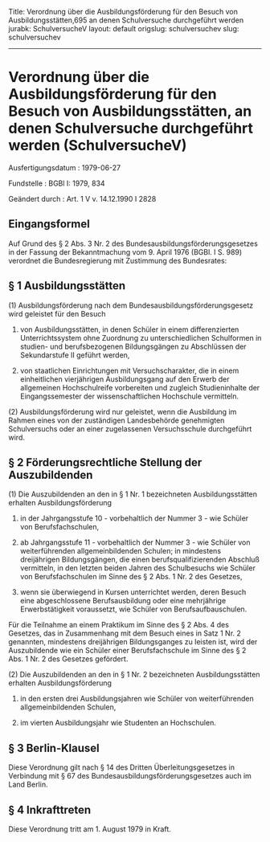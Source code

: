 Title: Verordnung über die Ausbildungsförderung für den Besuch von Ausbildungsstätten,695
  an denen Schulversuche durchgeführt werden
jurabk: SchulversucheV
layout: default
origslug: schulversuchev
slug: schulversuchev

---

# Verordnung über die Ausbildungsförderung für den Besuch von Ausbildungsstätten, an denen Schulversuche durchgeführt werden (SchulversucheV)

Ausfertigungsdatum
:   1979-06-27

Fundstelle
:   BGBl I: 1979, 834

Geändert durch
:   Art. 1 V v. 14.12.1990 I 2828


## Eingangsformel

Auf Grund des § 2 Abs. 3 Nr. 2 des Bundesausbildungsförderungsgesetzes
in der Fassung der Bekanntmachung vom 9. April 1976 (BGBl. I S. 989)
verordnet die Bundesregierung mit Zustimmung des Bundesrates:


## § 1 Ausbildungsstätten

(1) Ausbildungsförderung nach dem Bundesausbildungsförderungsgesetz
wird geleistet für den Besuch

1.  von Ausbildungsstätten, in denen Schüler in einem differenzierten
    Unterrichtssystem ohne Zuordnung zu unterschiedlichen Schulformen in
    studien- und berufsbezogenen Bildungsgängen zu Abschlüssen der
    Sekundarstufe II geführt werden,


2.  von staatlichen Einrichtungen mit Versuchscharakter, die in einem
    einheitlichen vierjährigen Ausbildungsgang auf den Erwerb der
    allgemeinen Hochschulreife vorbereiten und zugleich Studieninhalte der
    Eingangssemester der wissenschaftlichen Hochschule vermitteln.




(2) Ausbildungsförderung wird nur geleistet, wenn die Ausbildung im
Rahmen eines von der zuständigen Landesbehörde genehmigten
Schulversuchs oder an einer zugelassenen Versuchsschule durchgeführt
wird.


## § 2 Förderungsrechtliche Stellung der Auszubildenden

(1) Die Auszubildenden an den in § 1 Nr. 1 bezeichneten
Ausbildungsstätten erhalten Ausbildungsförderung

1.  in der Jahrgangsstufe 10 - vorbehaltlich der Nummer 3 - wie Schüler
    von Berufsfachschulen,


2.  ab Jahrgangsstufe 11 - vorbehaltlich der Nummer 3 - wie Schüler von
    weiterführenden allgemeinbildenden Schulen; in mindestens dreijährigen
    Bildungsgängen, die einen berufsqualifizierenden Abschluß vermitteln,
    in den letzten beiden Jahren des Schulbesuchs wie Schüler von
    Berufsfachschulen im Sinne des § 2 Abs. 1 Nr. 2 des Gesetzes,


3.  wenn sie überwiegend in Kursen unterrichtet werden, deren Besuch eine
    abgeschlossene Berufsausbildung oder eine mehrjährige Erwerbstätigkeit
    voraussetzt, wie Schüler von Berufsaufbauschulen.



Für die Teilnahme an einem Praktikum im Sinne des § 2 Abs. 4 des
Gesetzes, das in Zusammenhang mit dem Besuch eines in Satz 1 Nr. 2
genannten, mindestens dreijährigen Bildungsganges zu leisten ist, wird
der Auszubildende wie ein Schüler einer Berufsfachschule im Sinne des
§ 2 Abs. 1 Nr. 2 des Gesetzes gefördert.

(2) Die Auszubildenden an den in § 1 Nr. 2 bezeichneten
Ausbildungsstätten erhalten Ausbildungsförderung

1.  in den ersten drei Ausbildungsjahren wie Schüler von weiterführenden
    allgemeinbildenden Schulen,


2.  im vierten Ausbildungsjahr wie Studenten an Hochschulen.





## § 3 Berlin-Klausel

Diese Verordnung gilt nach § 14 des Dritten Überleitungsgesetzes in
Verbindung mit § 67 des Bundesausbildungsförderungsgesetzes auch im
Land Berlin.


## § 4 Inkrafttreten

Diese Verordnung tritt am 1. August 1979 in Kraft.

